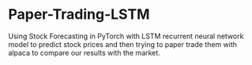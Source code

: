 # Paper-Trading-LSTM
Using Stock Forecasting in PyTorch with LSTM recurrent neural network model to predict stock prices and then trying to paper trade them with alpaca to compare our results with the market.
